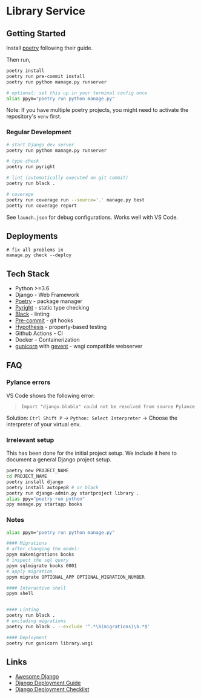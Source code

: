 # Library Service

## Getting Started

Install [poetry](https://python-poetry.org/) following their guide.

Then run,

```sh
poetry install
poetry run pre-commit install
poetry run python manage.py runserver

# optional: set this up in your terminal config once
alias ppym="poetry run python manage.py"
```

Note: If you have multiple poetry projects, you might need to activate the repository's `venv` first.

### Regular Development

```sh
# start Django dev server
poetry run python manage.py runserver

# type check
poetry run pyright

# lint (automatically executed on git commit)
poetry run black .

# coverage
poetry run coverage run --source='.' manage.py test
poetty run coverage report
```

See `launch.json` for debug configurations. Works well with VS Code.

## Deployments

```shell
# fix all problems in
manage.py check --deploy

```

## Tech Stack

- Python >=3.6
- Django - Web Framework
- [Poetry](https://www.poetryfoundation.org/) - package manager
- [Pyright](https://github.com/microsoft/pyright) - static type checking
- [Black](https://black.readthedocs.io/en/stable/index.html) - linting
- [Pre-commit](https://pre-commit.com/) - git hooks
- [Hypothesis](https://hypothesis.readthedocs.io/en/latest/index.html) - property-based testing
- Github Actions - CI
- Docker - Containerization
- [gunicorn](https://gunicorn.org/) with [gevent](http://www.gevent.org/) - wsgi compatible webserver

## FAQ

### Pylance errors

VS Code shows the following error:

> `Import "django.blabla" could not be resolved from source Pylance`

Solution: `Ctrl Shift P` -> `Python: Select Interpreter` -> Choose the interpreter of your virtual env.

### Irrelevant setup

This has been done for the initial project setup. We include it here to document a general Django project setup.

```sh
poetry new PROJECT_NAME
cd PROJECT_NAME
poetry install django
poetry install autopep8 # or black
poetry run django-admin.py startproject library .
alias ppy="poetry run python"
ppy manage.py startapp books
```

### Notes

```sh
alias ppym="poetry run python manage.py"

#### Migrations
# after changing the model:
ppym makemigrations books
# inspect the sql query
ppym sqlmigrate books 0001
# apply migration
ppym migrate OPTIONAL_APP OPTIONAL_MIGRATION_NUMBER

#### Interactive shell
ppym shell


#### Linting
poetry run black .
# excluding migrations
poetry run black . --exclude '^.*\b(migrations)\b.*$'

#### Deployment
poetry run gunicorn library.wsgi
```

## Links

- [Awesome Django](https://github.com/wsvincent/awesome-django)
- [Django Deployment Guide](https://docs.djangoproject.com/en/3.2/howto/deployment/)
- [Django Deployment Checklist](https://docs.djangoproject.com/en/3.2/howto/deployment/checklist/)
